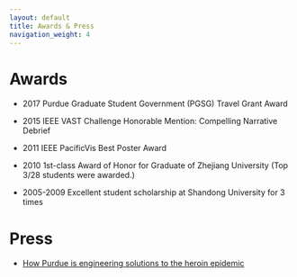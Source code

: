 ```yaml
---
layout: default
title: Awards & Press
navigation_weight: 4
---
```


# Awards

* 2017 Purdue Graduate Student Government (PGSG) Travel Grant Award

* 2015 IEEE VAST Challenge Honorable Mention: Compelling Narrative Debrief

* 2011 IEEE PacificVis Best Poster Award

* 2010 1st-class Award of Honor for Graduate of Zhejiang University (Top 3/28 students were awarded.)

* 2005-2009 Excellent student scholarship at Shandong University for 3 times 

# Press

* [How Purdue is engineering solutions to the heroin epidemic](https://www.jconline.com/story/news/2017/09/27/how-purdue-engineering-solutions-heroin-epidemic/699416001/)